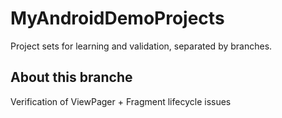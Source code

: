 # MyAndroidDemoProjects
Project sets for learning and validation, separated by branches.

## About this branche
Verification of ViewPager + Fragment lifecycle issues
